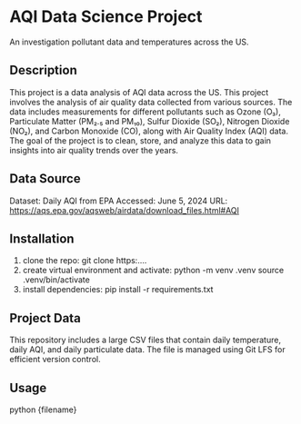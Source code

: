 # AQI Data Science Project
An investigation pollutant data and temperatures across the US.

## Description
This project is a data analysis of AQI data across the US. This project involves the analysis of air quality data collected from various sources. The data includes measurements for different pollutants such as Ozone (O₃), Particulate Matter (PM₂.₅ and PM₁₀), Sulfur Dioxide (SO₂), Nitrogen Dioxide (NO₂), and Carbon Monoxide (CO), along with Air Quality Index (AQI) data. The goal of the project is to clean, store, and analyze this data to gain insights into air quality trends over the years.

## Data Source
Dataset: Daily AQI from EPA
Accessed: June 5, 2024
URL: https://aqs.epa.gov/aqsweb/airdata/download_files.html#AQI

## Installation
1. clone the repo: 
git clone https:....
2. create virtual environment and activate:
python -m venv .venv
source .venv/bin/activate
3. install dependencies:
pip install -r requirements.txt

## Project Data

This repository includes a large CSV files that contain daily temperature, daily AQI, and daily particulate data. The file is managed using Git LFS for efficient version control.


## Usage
python {filename}
